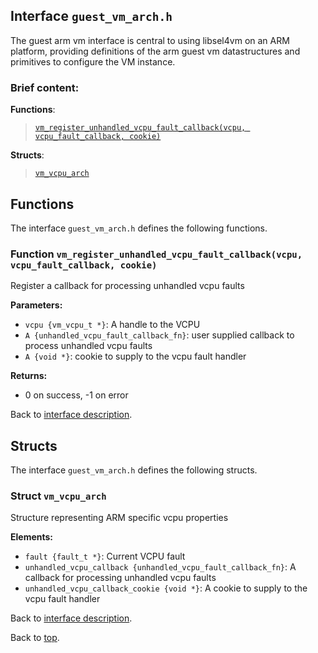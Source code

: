 <!--
     Copyright 2020, Data61, CSIRO (ABN 41 687 119 230)

     SPDX-License-Identifier: CC-BY-SA-4.0
-->

## Interface `guest_vm_arch.h`

The guest arm vm interface is central to using libsel4vm on an ARM platform, providing definitions of the arm guest vm
datastructures and primitives to configure the VM instance.

### Brief content:

**Functions**:

> [`vm_register_unhandled_vcpu_fault_callback(vcpu, vcpu_fault_callback, cookie)`](#function-vm_register_unhandled_vcpu_fault_callbackvcpu-vcpu_fault_callback-cookie)



**Structs**:

> [`vm_vcpu_arch`](#struct-vm_vcpu_arch)


## Functions

The interface `guest_vm_arch.h` defines the following functions.

### Function `vm_register_unhandled_vcpu_fault_callback(vcpu, vcpu_fault_callback, cookie)`

Register a callback for processing unhandled vcpu faults

**Parameters:**

- `vcpu {vm_vcpu_t *}`: A handle to the VCPU
- `A {unhandled_vcpu_fault_callback_fn}`: user supplied callback to process unhandled vcpu faults
- `A {void *}`: cookie to supply to the vcpu fault handler

**Returns:**

- 0 on success, -1 on error

Back to [interface description](#module-guest_vm_archh).


## Structs

The interface `guest_vm_arch.h` defines the following structs.

### Struct `vm_vcpu_arch`

Structure representing ARM specific vcpu properties

**Elements:**

- `fault {fault_t *}`: Current VCPU fault
- `unhandled_vcpu_callback {unhandled_vcpu_fault_callback_fn}`: A callback for processing unhandled vcpu faults
- `unhandled_vcpu_callback_cookie {void *}`: A cookie to supply to the vcpu fault handler

Back to [interface description](#module-guest_vm_archh).


Back to [top](#).

